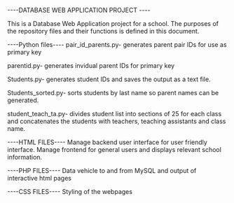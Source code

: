 ----DATABASE WEB APPLICATION PROJECT ----

This is a Database Web Application project for a school. The purposes of the repository files and their functions is defined in this document.


----Python files----
pair_id_parents.py- generates parent pair IDs for use as primary key

parentid.py- generates invidual parent IDs for primary key

Students.py- generates student IDs and saves the output as a text file.

Students_sorted.py- sorts students by last name so parent names can be generated.

student_teach_ta.py- divides student list into sections of 25 for each class and concatenates the students with teachers, teaching assistants and class name.


----HTML FILES----
Manage backend user interface for user friendly interface.
Manage frontend for general users and displays relevant school information.


----PHP FILES----
Data vehicle to and from MySQL and output of interactive html pages


----CSS FILES----
Styling of the webpages






